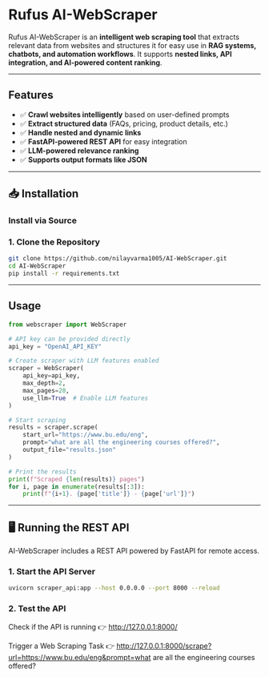 # Rufus AI-WebScraper

Rufus AI-WebScraper is an **intelligent web scraping tool** that extracts relevant data from websites and structures it for easy use in **RAG systems, chatbots, and automation workflows**. It supports **nested links, API integration, and AI-powered content ranking**.

---

## Features

- ✅ **Crawl websites intelligently** based on user-defined prompts  
- ✅ **Extract structured data** (FAQs, pricing, product details, etc.)  
- ✅ **Handle nested and dynamic links**  
- ✅ **FastAPI-powered REST API** for easy integration  
- ✅ **LLM-powered relevance ranking** 
- ✅ **Supports output formats like JSON** 

---

## 📥 Installation

### Install via Source

### **1. Clone the Repository**
```bash
git clone https://github.com/nilayvarma1005/AI-WebScraper.git
cd AI-WebScraper
pip install -r requirements.txt
```

---



## Usage

```python
from webscraper import WebScraper

# API key can be provided directly
api_key = "OpenAI_API_KEY"

# Create scraper with LLM features enabled
scraper = WebScraper(
    api_key=api_key,
    max_depth=2,
    max_pages=20,
    use_llm=True  # Enable LLM features
)

# Start scraping
results = scraper.scrape(
    start_url="https://www.bu.edu/eng",
    prompt="what are all the engineering courses offered?",
    output_file="results.json"
)

# Print the results
print(f"Scraped {len(results)} pages")
for i, page in enumerate(results[:3]):  
    print(f"{i+1}. {page['title']} - {page['url']}")
```

---

## 🖥 Running the REST API

AI-WebScraper includes a REST API powered by FastAPI for remote access.

### **1. Start the API Server**

```bash
uvicorn scraper_api:app --host 0.0.0.0 --port 8000 --reload
```

### **2. Test the API**

Check if the API is running
👉 http://127.0.0.1:8000/

Trigger a Web Scraping Task
👉 http://127.0.0.1:8000/scrape?url=https://www.bu.edu/eng&prompt=what are all the engineering courses offered?
